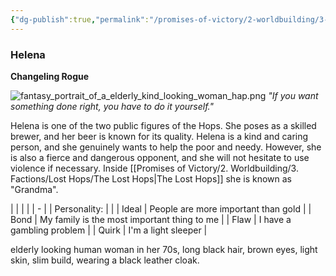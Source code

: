 ```yaml
---
{"dg-publish":true,"permalink":"/promises-of-victory/2-worldbuilding/3-factions/lost-hops/helena/","title":"Helena"}
---
```








### Helena

**Changeling Rogue**

![fantasy_portrait_of_a_elderly_kind_looking_woman_hap.png](/img/user/Pictures/fantasy_portrait_of_a_elderly_kind_looking_woman_hap.png)
_"If you want something done right, you have to do it yourself."_

Helena is one of the two public figures of the Hops. She poses as a skilled brewer, and her beer is known for its quality. Helena is a kind and caring person, and she genuinely wants to help the poor and needy. However, she is also a fierce and dangerous opponent, and she will not hesitate to use violence if necessary. Inside [[Promises of Victory/2. Worldbuilding/3. Factions/Lost Hops/The Lost Hops\|The Lost Hops]] she is known as "Grandma".

|              |                                             |
|  | - |
| Personality: |                                             |
| Ideal        | People are more important than gold         |
| Bond         | My family is the most important thing to me |
| Flaw         | I have a gambling problem                   |
| Quirk        | I'm a light sleeper                         |

elderly looking human woman in her 70s, long black hair, brown eyes, light skin, slim build, wearing a black leather cloak.